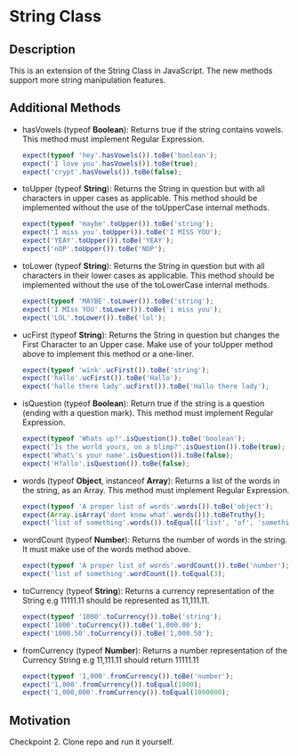 # String Class

## Description
This is an extension of the String Class in JavaScript. The new methods support more string manipulation features.

## Additional Methods
* hasVowels (typeof **Boolean**): Returns true if the string contains vowels. This method must implement Regular Expression.

    ```JavaScript
    expect(typeof 'hey'.hasVowels()).toBe('boolean');
    expect('I love you'.hasVowels()).toBe(true);
    expect('crypt'.hasVowels()).toBe(false);
    ```

* toUpper (typeof **String**): Returns the String in question but with all characters in upper cases as applicable. This method should be implemented without the use of the toUpperCase internal methods.

    ```JavaScript
    expect(typeof 'maybe'.toUpper()).toBe('string');
    expect('I miss you'.toUpper()).toBe('I MISS YOU');
    expect('YEAY'.toUpper()).toBe('YEAY');
    expect('nOP'.toUpper()).toBe('NOP');
    ```

* toLower (typeof **String**): Returns the String in question but with all characters in their lower cases as applicable. This method should be implemented without the use of the toLowerCase internal methods.

    ```JavaScript 
    expect(typeof 'MAYBE'.toLower()).toBe('string');
    expect('I MIss YOU'.toLower()).toBe('i miss you');
    expect('LOL'.toLower()).toBe('lol');
    ```

* ucFirst (typeof **String**): Returns the String in question but changes the First Character to an Upper case. Make use of your toUpper method above to implement this method or a one-liner.

    ```JavaScript
    expect(typeof 'wink'.ucFirst()).toBe('string');
    expect('hallo'.ucFirst()).toBe('Hallo');
    expect('hallo there lady'.ucFirst()).toBe('Hallo there lady');
    ```

* isQuestion (typeof **Boolean**): Return true if the string is a question (ending with a question mark). This method must implement Regular Expression.

    ```JavaScript
    expect(typeof 'Whats up?'.isQuestion()).toBe('boolean');
    expect('Is the world yours, on a blimp?'.isQuestion()).toBe(true);
    expect('What\'s your name'.isQuestion()).toBe(false);
    expect('H?allo'.isQuestion()).toBe(false);
    ```

* words (typeof **Object**, instanceof **Array**): Returns a list of the words in the string, as an Array. This method must implement Regular Expression.

    ```JavaScript 
    expect(typeof 'A proper list of words'.words()).toBe('object');
    expect(Array.isArray('dont know what'.words())).toBeTruthy();
    expect('list of something'.words()).toEqual(['list', 'of', 'something']);
    ```

* wordCount (typeof **Number**): Returns the number of words in the string. It must make use of the words method above.

    ```JavaScript 
    expect(typeof 'A proper list of words'.wordCount()).toBe('number');
    expect('list of something'.wordCount()).toEqual(3);
    ```

* toCurrency (typeof **String**): Returns a currency representation of the String e.g 11111.11 should be represented as 11,111.11.

    ```JavaScript 
    expect(typeof '1000'.toCurrency()).toBe('string');
    expect('1000'.toCurrency()).toBe('1,000.00');
    expect('1000.50'.toCurrency()).toBe('1,000.50');
    ```

* fromCurrency (typeof **Number**): Returns a number representation of the Currency String e.g 11,111.11 should return 11111.11

    ```JavaScript 
    expect(typeof '1,000'.fromCurrency()).toBe('number');
    expect('1,000'.fromCurrency()).toEqual(1000);
    expect('1,000,000'.fromCurrency()).toEqual(1000000);
    ```

## Motivation
Checkpoint 2. Clone repo and run it yourself. 
